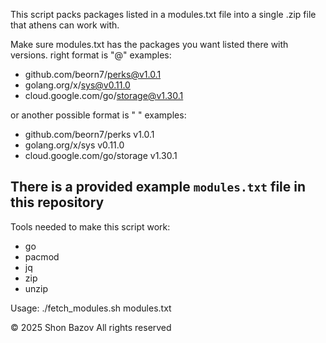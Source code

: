This script packs packages listed in a modules.txt file into a single .zip file that athens can work with.

Make sure modules.txt has the packages you want listed there with versions.
right format is "<module>@<version>"
examples:
- github.com/beorn7/perks@v1.0.1
- golang.org/x/sys@v0.11.0
- cloud.google.com/go/storage@v1.30.1

or another possible format is "<module> <version>"
examples:
- github.com/beorn7/perks v1.0.1
- golang.org/x/sys v0.11.0
- cloud.google.com/go/storage v1.30.1
## There is a provided example `modules.txt` file in this repository

Tools needed to make this script work:
- go
- pacmod
- jq
- zip
- unzip

Usage: 
./fetch_modules.sh modules.txt 

© 2025 Shon Bazov
All rights reserved